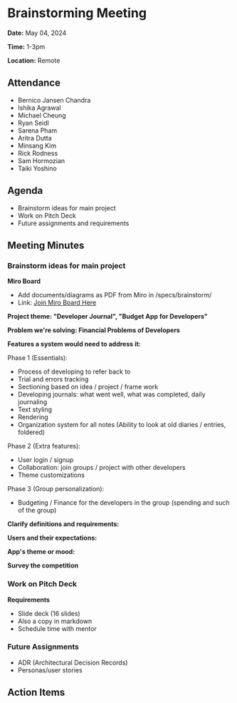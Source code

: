 # Brainstorming Meeting
**Date:** May 04, 2024

**Time:** 1-3pm

**Location:** Remote

## Attendance
- Bernico Jansen Chandra
- Ishika Agrawal
- Michael Cheung
- Ryan Seidl
- Sarena Pham
- Aritra Dutta
- Minsang Kim
- Rick Rodness
- Sam Hormozian
- Taiki Yoshino

## Agenda
+ Brainstorm ideas for main project
+ Work on Pitch Deck
+ Future assignments and requirements

## Meeting Minutes
### Brainstorm ideas for main project
__Miro Board__
- Add documents/diagrams as PDF from Miro in /specs/brainstorm/
- Link: [Join Miro Board Here](https://miro.com/welcomeonboard/OEwxU2VkeVpPVVJBNkNobFY4TEl6U1U3SUwzeTFqWjdaVXp4SDF3WkJLUExSUmNRdHZFMVdSQ01lS3cyWVhnNnwzNDU4NzY0NTg2NzY5Njk2NDA3fDI=?share_link_id=167173472649)

__Project theme: "Developer Journal", "Budget App for Developers"__

__Problem we're solving: Financial Problems of Developers__

__Features a system would need to address it:__

Phase 1 (Essentials):
- Process of developing to refer back to
- Trial and errors tracking
- Sectioning based on idea / project / frame work
- Developing journals: what went well, what was completed, daily journaling
- Text styling
- Rendering
- Organization system for all notes (Ability to look at old diaries / entries, foldered)

Phase 2 (Extra features):
- User login / signup
- Collaboration: join groups / project with other developers
- Theme customizations

Phase 3 (Group personalization):
- Budgeting / Finance for the developers in the group (spending and such of the group)

__Clarify definitions and requirements:__

__Users and their expectations:__

__App's theme or mood:__

__Survey the competition__


### Work on Pitch Deck
__Requirements__
- Slide deck (16 slides)
- Also a copy in markdown
- Schedule time with mentor


### Future Assignments
- ADR (Architectural Decision Records)
- Personas/user stories


## Action Items
